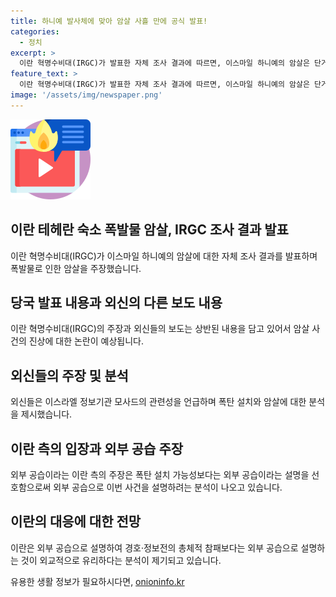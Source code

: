 ```yaml
---
title: 하니예 발사체에 맞아 암살 사흘 만에 공식 발표!
categories:
  - 정치
excerpt: >
  이란 혁명수비대(IRGC)가 발표한 자체 조사 결과에 따르면, 이스마일 하니예의 암살은 단거리 발사체로 이스라엘의 공격으로 이뤄졌다고 밝혔다. 이번 발표는 서구 매체들의 보도와 상반되어 이슈가 되고 있으며, 이란은 시온주의자 정권과 미국의 지원을 받았다고 주장하며 적절한 처벌을 요구하고 있다. 하니예 암살의 경위와 관련하여 다양한 이야기들이 제기되고 있지만, 해당 사건의 진실은 여전히 불분명한 상황이다. (단어 수: 99)
feature_text: >
  이란 혁명수비대(IRGC)가 발표한 자체 조사 결과에 따르면, 이스마일 하니예의 암살은 단거리 발사체로 이스라엘의 공격으로 이뤄졌다고 밝혔다. 이번 발표는 서구 매체들의 보도와 상반되어 이슈가 되고 있으며, 이란은 시온주의자 정권과 미국의 지원을 받았다고 주장하며 적절한 처벌을 요구하고 있다. 하니예 암살의 경위와 관련하여 다양한 이야기들이 제기되고 있지만, 해당 사건의 진실은 여전히 불분명한 상황이다. (단어 수: 99)
image: '/assets/img/newspaper.png'
---
```


<p><img src="/assets/img/news.png" alt="rentncar 속보" /></p>

<h2>이란 테헤란 숙소 폭발물 암살, IRGC 조사 결과 발표</h2>

<p data-ke-size="size16">이란 혁명수비대(IRGC)가 이스마일 하니예의 암살에 대한 자체 조사 결과를 발표하며 폭발물로 인한 암살을 주장했습니다.</p>

<h2>당국 발표 내용과 외신의 다른 보도 내용</h2>

<p data-ke-size="size16">이란 혁명수비대(IRGC)의 주장과 외신들의 보도는 상반된 내용을 담고 있어서 암살 사건의 진상에 대한 논란이 예상됩니다.</p>

<h2>외신들의 주장 및 분석</h2>

<p data-ke-size="size16">외신들은 이스라엘 정보기관 모사드의 관련성을 언급하며 폭탄 설치와 암살에 대한 분석을 제시했습니다.</p>

<h2>이란 측의 입장과 외부 공습 주장</h2>

<p data-ke-size="size16">외부 공습이라는 이란 측의 주장은 폭탄 설치 가능성보다는 외부 공습이라는 설명을 선호함으로써 외부 공습으로 이번 사건을 설명하려는 분석이 나오고 있습니다.</p>

<h2>이란의 대응에 대한 전망</h2>

<p data-ke-size="size16">이란은 외부 공습으로 설명하여 경호·정보전의 총체적 참패보다는 외부 공습으로 설명하는 것이 외교적으로 유리하다는 분석이 제기되고 있습니다.</p>
유용한 생활 정보가 필요하시다면, <a href="https://onioninfo.kr" rel="dofollow">onioninfo.kr</a>


